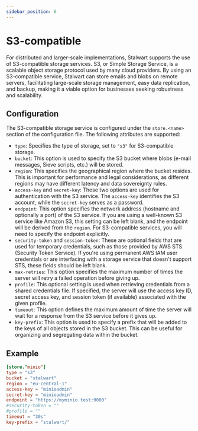 ```yaml
---
sidebar_position: 6
---
```


# S3-compatible

For distributed and larger-scale implementations, Stalwart supports the use of S3-compatible storage services. S3, or Simple Storage Service, is a scalable object storage protocol used by many cloud providers. By using an S3-compatible service, Stalwart can store emails and blobs on remote servers, facilitating large-scale storage management, easy data replication, and backup, making it a viable option for businesses seeking robustness and scalability.

## Configuration

The S3-compatible storage service is configured under the `store.<name>` section of the configuration file. The following attributes are supported:

- `type`: Specifies the type of storage, set to `"s3"` for S3-compatible storage.
- `bucket`: This option is used to specify the S3 bucket where blobs (e-mail messages, Sieve scripts, etc.) will be stored.
- `region`: This specifies the geographical region where the bucket resides. This is important for performance and legal considerations, as different regions may have different latency and data sovereignty rules.
- `access-key` and `secret-key`: These two options are used for authentication with the S3 service. The `access-key` identifies the S3 account, while the `secret-key` serves as a password.
- `endpoint`: This option specifies the network address (hostname and optionally a port) of the S3 service. If you are using a well-known S3 service like Amazon S3, this setting can be left blank, and the endpoint will be derived from the `region`. For S3-compatible services, you will need to specify the endpoint explicitly.
- `security-token` and `session-token`: These are optional fields that are used for temporary credentials, such as those provided by AWS STS (Security Token Service). If you're using permanent AWS IAM user credentials or are interfacing with a storage service that doesn't support STS, these fields should be left blank.
- `max-retries`: This option specifies the maximum number of times the server will retry a failed operation before giving up.
- `profile`: This optional setting is used when retrieving credentials from a shared credentials file. If specified, the server will use the access key ID, secret access key, and session token (if available) associated with the given profile.
- `timeout`: This option defines the maximum amount of time the server will wait for a response from the S3 service before it gives up. 
- `key-prefix`: This option is used to specify a prefix that will be added to the keys of all objects stored in the S3 bucket. This can be useful for organizing and segregating data within the bucket.

## Example

```toml
[store."minio"]
type = "s3"
bucket = "stalwart"
region = "eu-central-1"
access-key = "minioadmin"
secret-key = "minioadmin"
endpoint = "https://myminio.test:9000"
#security-token = ""
#profile = ""
timeout = "30s"
key-prefix = "stalwart/"
```

